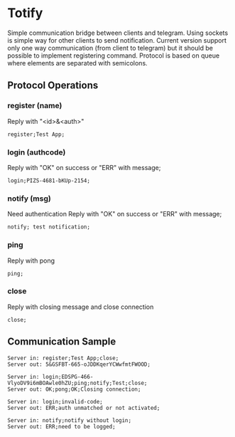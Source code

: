 # Totify

Simple communication bridge between clients and telegram. Using sockets is simple way for other clients to send notification. Current version support only one way communication (from client to telegram) but it should be possible to implement registering command. Protocol is based on queue where elements are separated with semicolons. 

## Protocol Operations

### register (name)
Reply with "\<id\>&\<auth\>"

```
register;Test App;
```

### login (authcode)
Reply with "OK" on success or "ERR" with message;
```
login;PIZS-4681-bKUp-2154;
```

### notify (msg)
Need authentication
Reply with "OK" on success or "ERR" with message;
```
notify; test notification;
```

### ping
Reply with pong
```
ping;
```

### close
Reply with closing message and close connection
```
close;
```

## Communication Sample
```
Server in: register;Test App;close;
Server out: 5&GSFBT-665-oJDDKqerYCWwfmtFWOOD;
```

```
Server in: login;EDSPG-466-VlyoDV9i6mBOAwle0hZU;ping;notify;Test;close;
Server out: OK;pong;OK;Closing connection;
```

```
Server in: login;invalid-code;
Server out: ERR;auth unmatched or not activated;
```

```
Server in: notify;notify without login;
Server out: ERR;need to be logged;
```